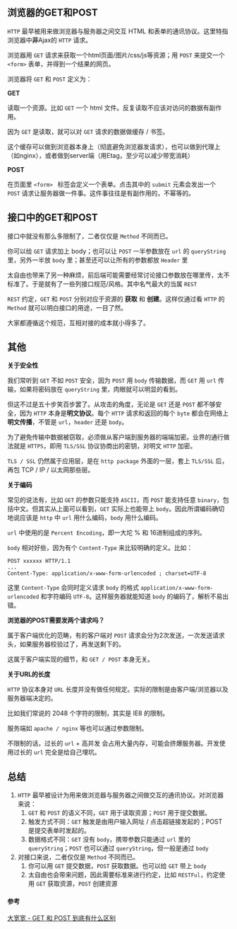 ## 浏览器的GET和POST

`HTTP` 最早被用来做浏览器与服务器之间交互 HTML 和表单的通讯协议。这里特指浏览器中**非**Ajax的 `HTTP` 请求。

浏览器用 `GET` 请求来获取一个html页面/图片/css/js等资源；用 `POST` 来提交一个 `<form>` 表单，并得到一个结果的网页。



浏览器将 `GET` 和 `POST` 定义为：



**GET**

读取一个资源。比如 `GET` 一个 html 文件。反复读取不应该对访问的数据有副作用。

因为 `GET` 是读取，就可以对 `GET` 请求的数据做缓存 / 书签。

这个缓存可以做到浏览器本身上（彻底避免浏览器发请求），也可以做到代理上（如nginx），或者做到server端（用Etag，至少可以减少带宽消耗）



**POST**

在页面里 `<form> ` 标签会定义一个表单。点击其中的 `submit` 元素会发出一个 `POST` 请求让服务器做一件事。这件事往往是有副作用的，不幂等的。





## 接口中的GET和POST

接口中就没有那么多限制了，二者仅仅是 `Method` 不同而已。

你可以给 `GET` 请求加上 body；也可以让 `POST` 一半参数放在 `url` 的 `queryString` 里，另外一半放 `body` 里；甚至还可以让所有的参数都放 `Header` 里

太自由也带来了另一种麻烦，前后端可能需要经常讨论接口参数放在哪里传，太不标准了。于是就有了一些列接口规范/风格。其中名气最大的当属 `REST`

`REST` 约定，`GET` 和 `POST` 分别对应于资源的 **获取** 和 **创建**。这样仅通过看 `HTTP` 的 `Method` 就可以明白接口的用途，一目了然。

大家都遵循这个规范，互相对接的成本就小得多了。





## 其他

**关于安全性**

我们常听到 `GET` 不如 `POST` 安全，因为 `POST` 用 `body` 传输数据，而 `GET` 用 `url` 传输，如果将密码放在 `queryString` 里，肉眼就可以明显的看到。

但这不过是五十步笑百步罢了。从攻击的角度，无论是 `GET` 还是 `POST` 都不够安全，因为 `HTTP` 本身是**明文协议**。每个 `HTTP` 请求和返回的每个 `byte` 都会在网络上**明文传播**，不管是 `url`，`header` 还是 `body`。

为了避免传输中数据被窃取，必须做从客户端到服务器的端端加密。业界的通行做法就是 `HTTPS`，即用 `TLS/SSL` 协议协商出的密钥，对明文 `HTTP` 加密。

`TLS / SSL` 仍然属于应用层，是在 `http package` 外面的一层，套上 `TLS/SSL` 后，再包 TCP / IP / 以太网那些层。



**关于编码**

常见的说法有，比如 `GET` 的参数只能支持 `ASCII`，而 `POST` 能支持任意 `binary`，包括中文。但其实从上面可以看到，`GET` 实际上也能带上 `body`。因此所谓编码确切地说应该是 `http` 中 `url` 用什么编码，`body` 用什么编码。

`url` 中使用的是 `Percent Encoding`，即一大坨 % 和 16进制组成的序列。

`body` 相对好些，因为有个 `Content-Type` 来比较明确的定义。比如：

```http
POST xxxxxx HTTP/1.1
...
Content-Type: application/x-www-form-urlencoded ; charset=UTF-8
```

这里 `Content-Type` 会同时定义请求 `body` 的格式 `application/x-www-form-urlencoded` 和字符编码 `UTF-8`。这样服务器就能知道 `body` 的编码了，解析不易出错。



**浏览器的POST需要发两个请求吗？**

属于客户端优化的范畴，有的客户端对 `POST` 请求会分为2次发送，一次发送请求头，如果服务器校验过了，再发送剩下的。

这属于客户端实现的细节，和 `GET / POST` 本身无关。



**关于URL的长度**

`HTTP` 协议本身对 `URL` 长度并没有做任何规定。实际的限制是由客户端/浏览器以及服务器端决定的。

比如我们常说的 2048 个字符的限制，其实是 IE8 的限制。

服务端如 `apache / nginx` 等也可以通过参数限制。

不限制的话，过长的 `url` + 高并发 会占用大量内存，可能会挤爆服务器。开发使用过长的 `url` 完全是给自己埋坑。





## 总结

1. `HTTP` 最早被设计为用来做浏览器与服务器之间做交互的通讯协议。对浏览器来说：
   1. `GET` 和 `POST` 的语义不同，`GET` 用于读取资源；`POST` 用于提交数据。
   2. 触发方式不同：`GET` 触发是由用户输入网址 / 点击超链接发起的；POST 是提交表单时发起的。
   3. 数据格式不同：`GET` 没有 `body`，携带参数只能通过 `url` 里的 `queryString`；`POST` 也可以通过 `queryString`，但一般是通过 `body`
2. 对接口来说，二者仅仅是 `Method` 不同而已。
   1. 你可以用 `GET` 提交数据，`POST` 获取数据。也可以给 `GET` 带上 `body`
   2. 太自由也会带来问题，因此需要标准来进行约定，比如  `RESTFul`，约定使用 `GET` 获取资源，`POST` 创建资源



#### 参考

[大宽宽 - GET 和 POST 到底有什么区别](https://www.zhihu.com/question/28586791/answer/767316172)

